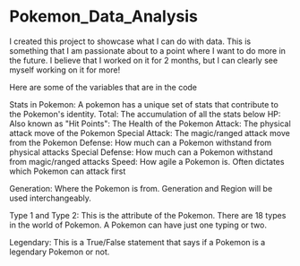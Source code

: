 # Pokemon_Data_Analysis
I created this project to showcase what I can do with data. This is something that I am passionate about to a point where I want to do more in the future. I believe that I worked on it for 2 months, but I can clearly see myself working on it for more!

Here are some of the variables that are in the code

Stats in Pokemon:
 A pokemon has a unique set of stats that contribute to the Pokemon's identity. 
  Total: The accumulation of all the stats below
  HP: Also known as "Hit Points": The Health of the Pokemon 
  Attack: The physical attack move of the Pokemon
  Special Attack: The magic/ranged attack move from the Pokemon 
  Defense: How much can a Pokemon withstand from physical attacks
  Special Defense: How much can a Pokemon withstand from magic/ranged attacks
  Speed: How agile a Pokemon is. Often dictates which Pokemon can attack first
  
 Generation: Where the Pokemon is from. Generation and Region will be used interchangeably.
 
 Type 1 and Type 2: This is the attribute of the Pokemon. There are 18 types in the world of Pokemon. A Pokemon can have just one typing or two. 
 
 Legendary: This is a True/False statement that says if a Pokemon is a legendary Pokemon or not. 
 
